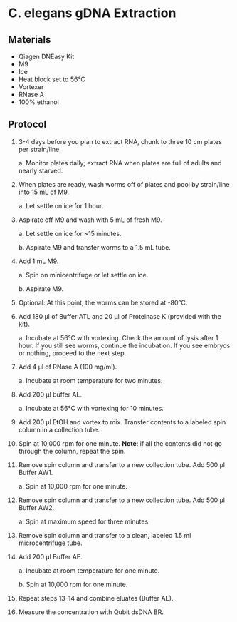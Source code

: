 # C. elegans gDNA Extraction

## Materials

- Qiagen DNEasy Kit
- M9
- Ice
- Heat block set to 56°C
- Vortexer
- RNase A
- 100% ethanol

## Protocol

1. 3-4 days before you plan to extract RNA, chunk to three 10 cm plates per strain/line.

    a. Monitor plates daily; extract RNA when plates are full of adults and nearly starved.

2. When plates are ready, wash worms off of plates and pool by strain/line into 15 mL of M9.

    a. Let settle on ice for 1 hour.

3. Aspirate off M9 and wash with 5 mL of fresh M9.

    a. Let settle on ice for ~15 minutes.

    b. Aspirate M9 and transfer worms to a 1.5 mL tube.

4. Add 1 mL M9.

    a. Spin on minicentrifuge or let settle on ice.

    b. Aspirate M9.

5. Optional: At this point, the worms can be stored at -80°C.

6. Add 180 μl of Buffer ATL and 20 μl of Proteinase K (provided with the kit).

    a. Incubate at 56°C with vortexing. Check the amount of lysis after 1 hour. If you still see worms, continue the incubation. If you see embryos or nothing, proceed to the next step.

7. Add 4 μl of RNase A (100 mg/ml).

    a. Incubate at room temperature for two minutes.

8. Add 200 μl buffer AL.

    a. Incubate at 56°C with vortexing for 10 minutes.

9. Add 200 μl EtOH and vortex to mix. Transfer contents to a labeled spin column in a collection tube.

10. Spin at 10,000 rpm for one minute. **Note**: if all the contents did not go through the column, repeat the spin.

11. Remove spin column and transfer to a new collection tube. Add 500 μl Buffer AW1.

    a. Spin at 10,000 rpm for one minute.

12. Remove spin column and transfer to a new collection tube. Add 500 μl Buffer AW2.

    a. Spin at maximum speed for three minutes.

13. Remove spin column and transfer to a clean, labeled 1.5 ml microcentrifuge tube.

14. Add 200 μl Buffer AE.

    a. Incubate at room temperature for one minute.

    b. Spin at 10,000 rpm for one minute.

15. Repeat steps 13-14 and combine eluates (Buffer AE).

16. Measure the concentration with Qubit dsDNA BR.
